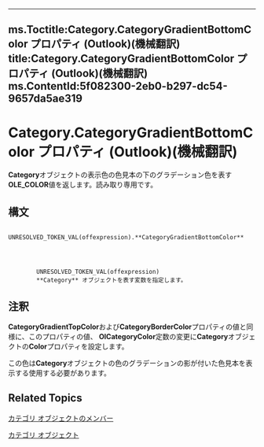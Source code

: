 

---
ms.Toctitle:Category.CategoryGradientBottomColor プロパティ (Outlook)(機械翻訳)
title:Category.CategoryGradientBottomColor プロパティ (Outlook)(機械翻訳)
ms.ContentId:5f082300-2eb0-b297-dc54-9657da5ae319
---
# Category.CategoryGradientBottomColor プロパティ (Outlook)(機械翻訳)




**Category**オブジェクトの表示色の色見本の下のグラデーション色を表す**OLE_COLOR**値を返します。読み取り専用です。

## 構文

            UNRESOLVED_TOKEN_VAL(offexpression).**CategoryGradientBottomColor**




            UNRESOLVED_TOKEN_VAL(offexpression)
            **Category** オブジェクトを表す変数を指定します。



## 注釈
**CategoryGradientTopColor**および**CategoryBorderColor**プロパティの値と同様に、このプロパティの値、 **OlCategoryColor**定数の変更に**Category**オブジェクトの**Color**プロパティを設定します。



この色は**Category**オブジェクトの色のグラデーションの影が付いた色見本を表示する使用する必要があります。



## Related Topics

[カテゴリ オブジェクトのメンバー](c33f2d50-2402-e8fe-ceef-335a708c95e6.md)

[カテゴリ オブジェクト](143ef095-54b0-cbe2-e356-632029061ac2.md)




